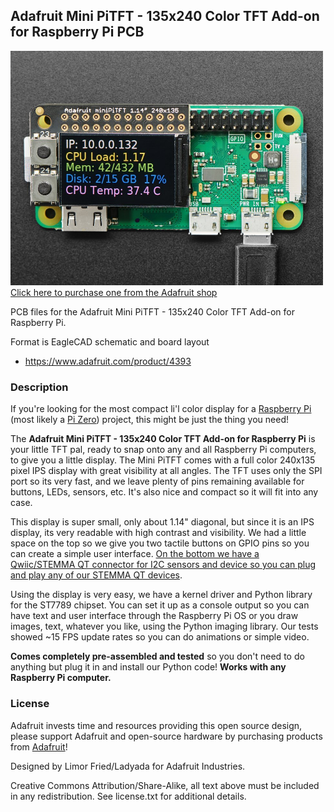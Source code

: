## Adafruit Mini PiTFT - 135x240 Color TFT Add-on for Raspberry Pi PCB

<a href="http://www.adafruit.com/products/4393"><img src="assets/4393.jpg?raw=true" width="500px"><br/>
Click here to purchase one from the Adafruit shop</a>

PCB files for the Adafruit Mini PiTFT - 135x240 Color TFT Add-on for Raspberry Pi. 

Format is EagleCAD schematic and board layout
* https://www.adafruit.com/product/4393

### Description

If you're looking for the most compact li'l color display for a [Raspberry Pi](https://www.adafruit.com/category/361) (most likely a [Pi Zero](https://www.adafruit.com/category/813)) project, this might be just the thing you need!

The **Adafruit Mini PiTFT - 135x240 Color TFT Add-on for Raspberry Pi** is your little TFT pal, ready to snap onto any and all Raspberry Pi computers, to give you a little display. The Mini PiTFT comes with a full color 240x135 pixel IPS display with great visibility at all angles. The TFT uses only the SPI port so its very fast, and we leave plenty of pins remaining available for buttons, LEDs, sensors, etc. It's also nice and compact so it will fit into any case.

This display is super small, only about 1.14" diagonal, but since it is an IPS display, its very readable with high contrast and visibility. We had a little space on the top so we give you two tactile buttons on GPIO pins so you can create a simple user interface. [On the bottom we have a Qwiic/STEMMA QT connector for I2C sensors and device so you can plug and play any of our STEMMA QT devices](https://www.adafruit.com/?q=stemma%20qt).

Using the display is very easy, we have a kernel driver and Python library for the ST7789 chipset. You can set it up as a console output so you can have text and user interface through the Raspberry Pi OS or you draw images, text, whatever you like, using the Python imaging library. Our tests showed ~15 FPS update rates so you can do animations or simple video.

**Comes completely pre-assembled and tested** so you don't need to do anything but plug it in and install our Python code! **Works with any Raspberry Pi computer.**

### License

Adafruit invests time and resources providing this open source design, please support Adafruit and open-source hardware by purchasing products from [Adafruit](https://www.adafruit.com)!

Designed by Limor Fried/Ladyada for Adafruit Industries.

Creative Commons Attribution/Share-Alike, all text above must be included in any redistribution. 
See license.txt for additional details.
